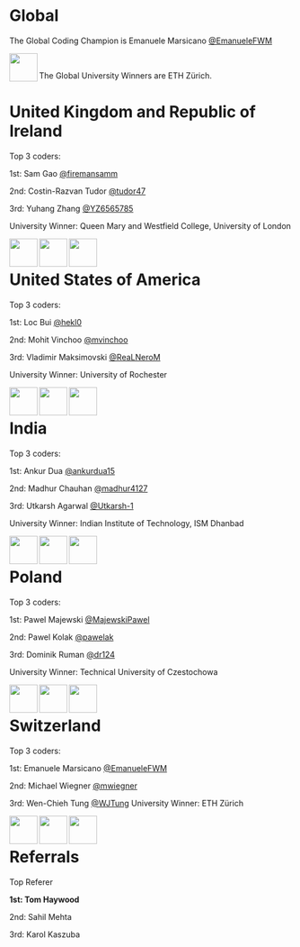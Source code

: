 # Global
The Global Coding Champion is Emanuele Marsicano [@EmanueleFWM](https://github.com/EmanueleFWM)

<p align="center">
  <img align="left" width="50px" src="https://avatars3.githubusercontent.com/u/20737463?v=4">
</p>
<br>

The Global University Winners are ETH Zürich.

# United Kingdom and Republic of Ireland
Top 3 coders:

1st: Sam Gao [@firemansamm](https://github.com/firemansamm)

2nd: Costin-Razvan Tudor [@tudor47](https://github.com/tudor47)

3rd: Yuhang Zhang [@YZ6565785](https://github.com/YZ6565785)

University Winner: Queen Mary and Westfield College, University of London

<p align="center">
  <img align="left" width="50px" src="https://avatars3.githubusercontent.com/u/543907?v=4">
  <img align="left" width="50px" src="https://avatars3.githubusercontent.com/u/39092730?v=4"> 
  <img align="left" width="50px" src="https://avatars2.githubusercontent.com/u/44179240?v=4"> 
</p>
<br>

# United States of America
Top 3 coders:

1st: Loc Bui [@hekl0](https://github.com/hekl0)

2nd: Mohit Vinchoo [@mvinchoo](https://github.com/mvinchoo)

3rd: Vladimir Maksimovski [@ReaLNeroM](https://github.com/ReaLNeroM)

University Winner: University of Rochester

<p align="center">
  <img align="left" width="50px" src="https://avatars3.githubusercontent.com/u/35650670?v=4">
  <img align="left" width="50px" src="https://avatars3.githubusercontent.com/u/47811202?v=4"> 
  <img align="left" width="50px" src="https://avatars2.githubusercontent.com/u/12010235?v=4"> 
</p>
<br>

# India
Top 3 coders:

1st: Ankur Dua [@ankurdua15](https://github.com/ankurdua15)

2nd: Madhur Chauhan [@madhur4127](https://github.com/madhur4127)

3rd: Utkarsh Agarwal [@Utkarsh-1](https://github.com/Utkarsh-1)

University Winner: Indian Institute of Technology, ISM Dhanbad

<p align="center">
  <img align="left" width="50px" src="https://avatars3.githubusercontent.com/u/11928614?v=4">
  <img align="left" width="50px" src="https://avatars3.githubusercontent.com/u/29328609?v=4"> 
  <img align="left" width="50px" src="https://avatars2.githubusercontent.com/u/31444236?v=4"> 
</p>
<br>

# Poland
Top 3 coders:

1st: Pawel Majewski [@MajewskiPawel](https://github.com/MajewskiPawel)

2nd: Pawel Kolak [@pawelak](https://github.com/pawelak)

3rd: Dominik Ruman [@dr124](https://github.com/dr124)

University Winner: Technical University of Czestochowa

<p align="center">
  <img align="left" width="50px" src="https://avatars3.githubusercontent.com/u/41754458?v=4">
  <img align="left" width="50px" src="https://avatars3.githubusercontent.com/u/17504900?v=4"> 
  <img align="left" width="50px" src="https://avatars2.githubusercontent.com/u/6028276?v=4"> 
</p>
<br>

# Switzerland
Top 3 coders:

1st: Emanuele Marsicano [@EmanueleFWM](https://github.com/EmanueleFWM)

2nd: Michael Wiegner [@mwiegner](https://github.com/mwiegner)

3rd: Wen-Chieh Tung [@WJTung](https://github.com/WJTung)
University Winner: ETH Zürich

<p align="center">
  <img align="left" width="50px" src="https://avatars3.githubusercontent.com/u/20737463?v=4">
  <img align="left" width="50px" src="https://avatars3.githubusercontent.com/u/43748245?v=4"> 
  <img align="left" width="50px" src="https://avatars2.githubusercontent.com/u/11660321?v=4"> 
</p>
<br>

# Referrals 
Top Referer

**1st: Tom Haywood**

2nd: Sahil Mehta

3rd: Karol Kaszuba